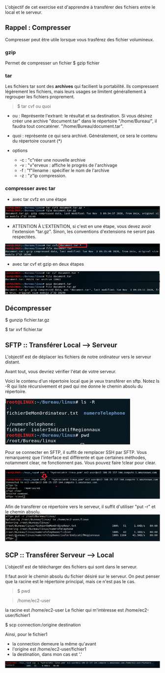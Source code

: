 L'objectif de cet exercise est d'apprendre à transférer des fichiers entre le local et le serveur.

## Rappel : Compresser
Compresser peut être utile lorsque vous trasférez des fichier volumineux.

### gzip
Permet de compresser un fichier
$ gzip fichier

### tar
Les fichiers tar sont des **archives** qui facilient la portabilité. Ils compressent légèrement les fichiers, mais leurs usages se limitent générallement à regrouper les fichiers proprement.

> $ tar cvf ou quoi
* ou : Représente l'extrant: le résultat et sa destination. 
Si vous désirez créer une archive "document.tar" dans le répertoire "/home/Bureau/", il faudra tout concaténer. "/home/Bureau/document.tar".
* quoi : représente ce qui sera archivé. Généralement, ce sera le contenu du répertoire courant (\*)

* options
  * -c : "c"réer une nouvelle archive
  * -v : "v"erveux : affiche le progrès de l'archivage
  * -f : "f"ilename : spécifier le nom de l'archive
  * -z : "z"ip compression.

### compresser avec tar
* avec tar cvfz en une étape
<img src ="./images/do_cvfz.png">

* ATTENTION À L'EXTENTION, si c'est en une étape, vous devez avoir l'extension "tar.gz". Sinon, les conventions d'extensions ne seront pas respectées.
<img src = "./images/dont_cvfz.png">

* avec tar cvf et gzip en deux étapes
<img src="./images/cvf.png">

## Décompresser
$ gunzip fichier.tar.gz

$ tar xvf fichier.tar

## SFTP :: Transférer Local --> Serveur
L'objectif est de déplacer les fichiers de notre ordinateur vers le serveur distant.

Avant tout, vous devriez vérifier l'état de votre serveur.

Voici le contenu d'un répertoire local que je veux transférer en sftp.
Notez ls -R qui liste récursivement et pwd qui me donne le chemin absolu du répertoire.

<img src="images/sftp3_local.png">

Pour se connecter en SFTP, il suffit de remplacer SSH par SFTP.
Vous remarquerez que l'interface est différente et que certaines méthodes, notamment clear, ne fonctionnent pas.
Vous pouvez faire !clear pour clear.

<img src="images/sftp2_diff.png">

Afin de transférer ce répertoire vers le serveur, il suffit d'utiliser "put -r" et le chemin absolu.
<img src="images/sftp3_put.png">

## SCP :: Transférer Serveur --> Local
L'objectif est de télécharger des fichiers qui sont dans le serveur.

Il faut avoir le chemin absolu du fichier désiré sur le serveur.
On peut penser que la racine est le répertoire principal, mais ce n'est pas le cas.

> $ pwd

> /home/ec2-user

la racine est /home/ec2-user
Le fichier qui m'intéresse est /home/ec2-user/fichier1


$ scp connection:/origine destination

Ainsi, pour le fichier1
* la connection demeure la même qu'avant 
* l'origine est /home/ec2-user/fichier1
* la destination, dans mon cas est '.'
<img src="images/scp.png">
















